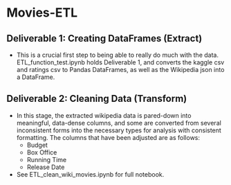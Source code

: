# Movies-ETL

## Deliverable 1: Creating DataFrames (Extract)
- This is a crucial first step to being able to really do much with the data. ETL_function_test.ipynb holds Deliverable 1, and converts the kaggle csv and ratings csv to Pandas DataFrames, as well as the Wikipedia json into a DataFrame.

## Deliverable 2: Cleaning Data (Transform)
- In this stage, the extracted wikipedia data is pared-down into meaningful, data-dense columns, and some are converted from several inconsistent forms into the necessary types for analysis with consistent formatting. The columns that have been adjusted are as follows:
  -   Budget
  -   Box Office
  -   Running Time
  -   Release Date
-   See ETL_clean_wiki_movies.ipynb for full notebook.
